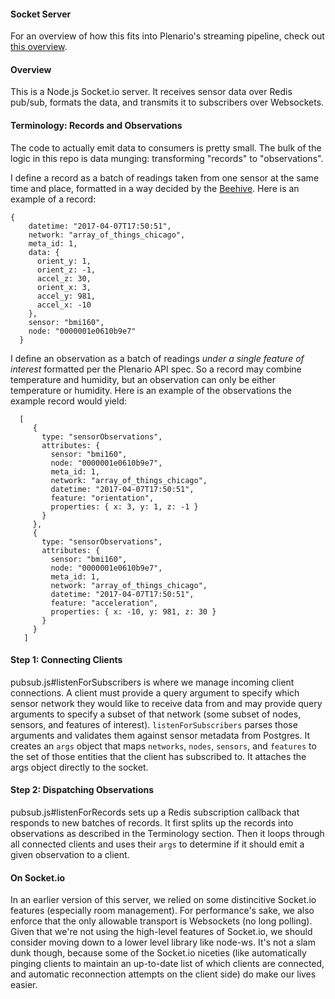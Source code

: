 #### Socket Server

For an overview of how this fits into Plenario's streaming pipeline, check out [this overview](https://github.com/UrbanCCD-UChicago/socket-server/wiki/Streaming-System-Design-Doc).

#### Overview

This is a Node.js Socket.io server. It receives sensor data over Redis pub/sub, formats the data, and transmits it to subscribers over Websockets.

#### Terminology: Records and Observations

The code to actually emit data to consumers is pretty small. The bulk of the logic in this repo is data munging: transforming "records" to "observations".

I define a record as a batch of readings taken from one sensor at the same time and place, formatted in a way decided by the [Beehive](https://github.com/waggle-sensor/beehive-server). Here is an example of a record:

```
{
    datetime: "2017-04-07T17:50:51",
    network: "array_of_things_chicago",
    meta_id: 1,
    data: {
      orient_y: 1,
      orient_z: -1,
      accel_z: 30,
      orient_x: 3,
      accel_y: 981,
      accel_x: -10
    },
    sensor: "bmi160",
    node: "0000001e0610b9e7"
  }
```

 I define an observation as a batch of readings _under a single feature of interest_ formatted per the Plenario API spec. So a record may combine temperature and humidity, but an observation can only be either temperature or humidity. Here is an example of the observations the example record would yield:

 ```
   [
      {
        type: "sensorObservations",
        attributes: {
          sensor: "bmi160",
          node: "0000001e0610b9e7",
          meta_id: 1,
          network: "array_of_things_chicago",
          datetime: "2017-04-07T17:50:51",
          feature: "orientation",
          properties: { x: 3, y: 1, z: -1 }
        }
      },
      {
        type: "sensorObservations",
        attributes: {
          sensor: "bmi160",
          node: "0000001e0610b9e7",
          meta_id: 1,
          network: "array_of_things_chicago",
          datetime: "2017-04-07T17:50:51",
          feature: "acceleration",
          properties: { x: -10, y: 981, z: 30 }
        }
      }
    ]
 ```

#### Step 1: Connecting Clients

pubsub.js#listenForSubscribers is where we manage incoming client connections. A client must provide a query argument to specify which sensor network they would like to receive data from and may provide query arguments to specify a subset of that network (some subset of nodes, sensors, and features of interest). `listenForSubscribers` parses those arguments and validates them against sensor metadata from Postgres. It creates an `args` object that maps `networks`, `nodes`, `sensors`, and `features` to the set of those entities that the client has subscribed to. It attaches the args object directly to the socket.

#### Step 2: Dispatching Observations

pubsub.js#listenForRecords sets up a Redis subscription callback that responds to new batches of records. It first splits up the records into observations as described in the Terminology section. Then it loops through all connected clients and uses their `args` to determine if it should emit a given observation to a client.

#### On Socket.io

In an earlier version of this server, we relied on some distincitive Socket.io features (especially room management). For performance's sake, we also enforce that the only allowable transport is Websockets (no long polling). Given that we're not using the high-level features of Socket.io, we should consider moving down to a lower level library like node-ws. It's not a slam dunk though, because some of the Socket.io niceties (like automatically pinging clients to maintain an up-to-date list of which clients are connected, and automatic reconnection attempts on the client side) do make our lives easier.
